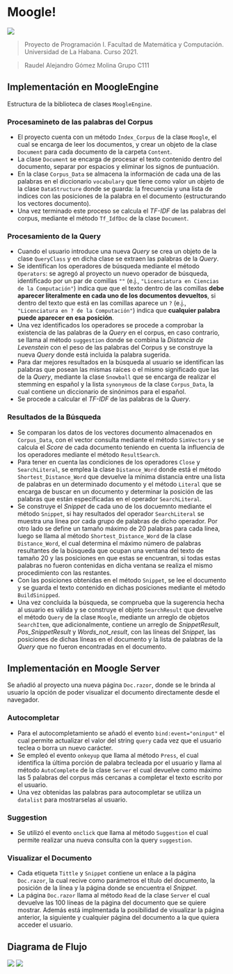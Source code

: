 # Moogle!

![](moogle.png)

> Proyecto de Programación I. Facultad de Matemática y Computación. Universidad de La Habana. Curso 2021.

>Raudel Alejandro Gómez Molina Grupo C111

## Implementación en MoogleEngine

Estructura de la biblioteca de clases `MoogleEngine`.

### Procesamineto de las palabras del Corpus

- El proyecto cuenta con un método `Index_Corpus` de la clase `Moogle`, el cual se encarga de leer los documentos, y crear un objeto de la clase `Document` para cada documento de la carpeta `Content`.
- La clase `Document` se encarga de procesar el texto contenido dentro del documento, separar por espacios y eliminar los signos de puntuación.
- En la clase `Corpus_Data` se almacena la información de cada una de las palabras en el diccionario `vocabulary` que tiene como valor un objeto de la clase `DataStructure` donde se guarda: la frecuencia y una lista de indices con las posiciones de la palabra en el documento (estructurando los vectores documento).
- Una vez terminado este proceso se calcula el *TF-IDF* de las palabras del corpus, mediante el método `Tf_IdfDoc` de la clase `Document`.

### Procesamiento de la Query 

- Cuando el usuario introduce una nueva *Query* se crea un objeto de la clase `QueryClass` y en dicha clase se extraen las palabras de la *Query*.
- Se identifican los operadores de búsqueda mediante el método `Operators`: se agregó al proyecto un nuevo operador de búsqueda, identificado por un par de comillas `""` (e.j., `"Licenciatura en Ciencias de la Computación"`) indica que que el texto dentro de las comillas **debe aparecer literalmente en cada uno de los documentos devueltos**, si dentro del texto que está en las comillas aparece un `?` (e.j., `"Licenciatura en ? de la Computación"`) indica que **cualquier palabra puede aparecer en esa posición**.
- Una vez identificados los operadores se procede a comprobar la existencia de las palabras de la *Query* en el corpus, en caso contrario, se llama al método `suggestion` donde se combina la *Distancia de Levenstein* con el peso de las palabras del Corpus y se construye la nueva *Query* donde está incluida la palabra sugerida.
- Para dar mejores resultados en la búsqueda al usuario se identifican las palabras que posean las mismas raíces o el mismo significado que las de la *Query*, mediante la clase `Snowball` que se encarga de realizar el stemming en español y la lista `synonymous` de la clase `Corpus_Data`, la cual contiene un diccionario de sinónimos para el español.
- Se procede a calcular el *TF-IDF* de las palabras de la *Query*.

### Resultados de la Búsqueda

- Se comparan los datos de los vectores documento almacenados en `Corpus_Data`, con el vector consulta mediante el método `SimVectors` y se calcula el *Score* de cada documento teniendo en cuenta la influencia de los operadores mediante el método `ResultSearch`.
- Para tener en cuenta las condiciones de los operadores `Close` y `SearchLiteral`, se emplea la clase `Distance_Word` donde está el método `Shortest_Distance_Word` que devuelve la mínima distancia entre una lista de palabras en un determinado documento y el método `Literal` que se encarga de buscar en un documento y determinar la posición de las palabras que están especificadas en el operador `SearchLiteral`.
- Se construye el *Snippet* de cada uno de los docuemnto mediante el método `Snippet`, si hay resultados del operador `SearchLiteral` se muestra una línea por cada grupo de palabras de dicho operador. Por otro lado se define un tamaño máximo de 20 palabras para cada línea, luego se llama al método `Shortest_Distance_Word` de la clase `Distance_Word`, el cual determina el máximo número de palabras resultantes de la búsqueda que ocupan una ventana del texto de tamaño 20 y las posiciones en que estas se encuentran, si todas estas palabras no fueron contenidas en dicha ventana se realiza el mismo procedimiento con las restantes.
- Con las posiciones obtenidas en el método `Snippet`, se lee el documento y se guarda el texto contenido en dichas posiciones mediante el método `BuildSinipped`.
- Una vez concluida la búsqueda, se comprueba que la sugerencia hecha al usuario es válida y se construye el objeto `SearchResult` que devuelve el método `Query` de la clase `Moogle`, mediante un arreglo de objetos `SearchItem`, que adicionalmente, contiene un arreglo de *SnippetResult*, *Pos_SnippetResult* y *Words_not_result*, con las líneas del *Snippet*, las posiciones de dichas líneas en el documento y la lista de palabras de la *Query* que no fueron encontradas en el documento.

## Implementación en Moogle Server 

Se añadió al proyecto una nueva página `Doc.razor`, donde se le brinda al usuario la opción de poder visualizar el documento directamente desde el navegador.

### Autocompletar

- Para el autocompletamiento se añadó el evento `bind:event="oninput"` el cual permite actualizar el valor del string `query` cada vez que el usuario teclea o borra un nuevo carácter.
- Se empleó el evento `onkeyup` que llama al método `Press`, el cual identifica la última porción de palabra tecleada por el usuario y llama al método `AutoComplete` de la clase `Server` el cual devuelve como máximo las 5 palabras del corpus más cercanas a completar el texto escrito por el usuario.
- Una vez obtenidas las palabras para autocompletar se utiliza un `datalist` para mostrarselas al usuario.

### Suggestion

- Se utilizó el evento `onclick` que llama al método `Suggestion` el cual permite realizar una nueva consulta con la query `suggestion`.

### Visualizar el Documento

- Cada etiqueta `Tittle` y `Snippet` contiene un enlace a la página `Doc.razor`, la cual recive como parámetros el título del documento, la posición de la línea y la página donde se encuentra el *Snippet*.
- La página `Doc.razor` llama al método `Read` de la clase `Server` el cual devuelve las 100 líneas de la página del documento que se quiere mostrar. Además está implmentada la posibilidad de visualizar la página anterior, la siguiente y cualquier página del documento a la que quiera acceder el usuario.

## Diagrama de Flujo
![](Proyecto_1.jpg)
![](Proyecto_2.jpg)
